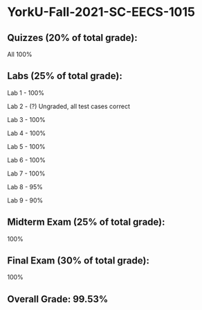 # YorkU-Fall-2021-SC-EECS-1015

## Quizzes (20% of total grade):

All 100%

## Labs (25% of total grade):

Lab 1 - 100%

Lab 2 - (?) Ungraded, all test cases correct

Lab 3 - 100%

Lab 4 - 100%

Lab 5 - 100%

Lab 6 - 100%

Lab 7 - 100%

Lab 8 - 95%

Lab 9 - 90%

## Midterm Exam (25% of total grade):
100%

## Final Exam (30% of total grade):
100%

## Overall Grade: 99.53%
